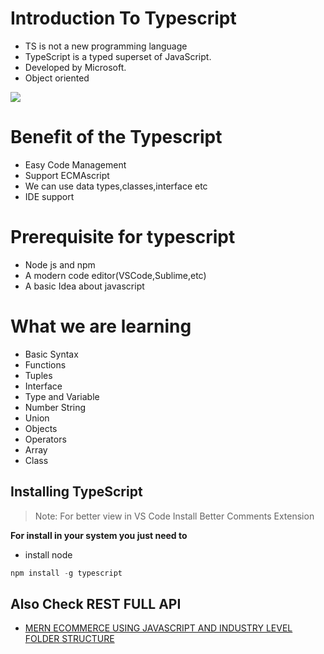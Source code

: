 # Introduction To Typescript

- TS is not a new programming language
- TypeScript is a typed superset of JavaScript.
- Developed by Microsoft.
- Object oriented

![](https://upload.wikimedia.org/wikipedia/commons/4/4c/Typescript_logo_2020.svg)

# Benefit of the Typescript

- Easy Code Management
- Support ECMAscript
- We can use data types,classes,interface etc
- IDE support

# Prerequisite for typescript

- Node js and npm
- A modern code editor(VSCode,Sublime,etc)
- A basic Idea about javascript

# What we are learning

- Basic Syntax
- Functions
- Tuples
- Interface
- Type and Variable
- Number String
- Union
- Objects
- Operators
- Array
- Class

## Installing TypeScript

> Note: For better view in VS Code Install Better Comments Extension

**For install in your system you just need to**

- install node

```javascript
npm install -g typescript
```

## Also Check REST FULL API

- [MERN ECOMMERCE USING JAVASCRIPT AND INDUSTRY LEVEL FOLDER STRUCTURE](https://github.com/CodeIntelli/MERN-ECOMMERCE)
